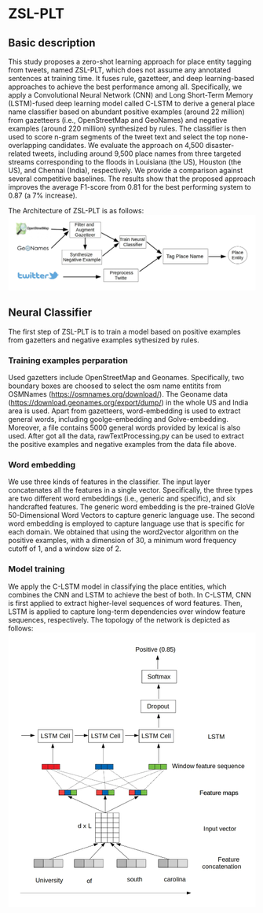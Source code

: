 # ZSL-PLT
## Basic description
This study proposes a zero-shot learning approach for place entity tagging from tweets, named ZSL-PLT, which does not assume any annotated sentences at training time. It fuses rule, gazetteer, and deep learning-based approaches to achieve the best performance among all. Specifically, we apply a Convolutional Neural Network (CNN) and Long Short-Term Memory (LSTM)-fused deep learning model called C-LSTM to derive a general place name classifier based on abundant positive examples (around 22 million) from gazetteers (i.e., OpenStreetMap and GeoNames) and negative examples (around 220 million) synthesized by rules. The classifier is then used to score n-gram segments of the tweet text and select the top none-overlapping candidates. We evaluate the approach on 4,500 disaster-related tweets, including around 9,500 place names from three targeted streams corresponding to the floods in Louisiana (the US), Houston (the US), and Chennai (India), respectively. We provide a comparison against several competitive baselines. The results show that the proposed approach improves the average F1-score from 0.81 for the best performing system to 0.87 (a 7\% increase).

The Architecture of ZSL-PLT is as follows:
![Screenshot](figure/workflow.jpg)

## Neural Classifier
The first step of ZSL-PLT is to train a model based on positive examples from gazetters and negative examples sythesized by rules.
### Training examples perparation
Used gazetters include OpenStreetMap and Geonames. Specifically, two boundary boxes are choosed to select the osm name entitits from OSMNames (https://osmnames.org/download/). The Geoname data (https://download.geonames.org/export/dump/) in the whole US and India area is used. 
Apart from gazetteers, word-embedding is used to extract general words, including goolge-embedding and Golve-embedding.
Moreover, a file contains 5000 general words provided by lexical is also used.
After got all the data, rawTextProcessing.py can be used to extract the positive examples and negative examples from the data file above.
### Word embedding
We use three kinds of features in the classifier. The input layer concatenates all the features in a single vector. Specifically, the three types are two different word embeddings (i.e., generic and specific), and six handcrafted features. The generic word embedding is the pre-trained GloVe 50-Dimensional Word Vectors to capture generic language use. The second word embedding is employed to capture language use that is specific for each domain. We obtained that using the word2vector algorithm on the positive examples, with a dimension of 30, a minimum word frequency cutoff of 1, and a window size of 2.
### Model training
We apply the C-LSTM  model in classifying the place entities, which combines the CNN and LSTM to achieve the best of both. In C-LSTM, CNN is first applied to extract higher-level sequences of word features. Then, LSTM is applied to capture long-term dependencies over window feature sequences, respectively. The topology of the network is depicted as follows:
![Screenshot](figure/architecture.jpg)


